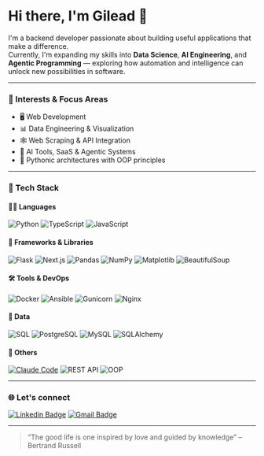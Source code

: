 # Hi there, I'm Gilead 👋

I'm a backend developer passionate about building useful applications that make a difference.  
Currently, I'm expanding my skills into **Data Science**, **AI Engineering**, and **Agentic Programming** — exploring how automation and intelligence can unlock new possibilities in software.

---

### 🧠 Interests & Focus Areas

- 🖥️ Web Development
- 📊 Data Engineering & Visualization
- 🕸️ Web Scraping & API Integration
- 🤖 AI Tools, SaaS & Agentic Systems
- 🐍 Pythonic architectures with OOP principles

---

### 🧰 Tech Stack

#### 👨‍💻 Languages
![Python](https://img.shields.io/badge/Python-3670A0?style=flat&logo=python&logoColor=white)
![TypeScript](https://img.shields.io/badge/TypeScript-3178C6?style=flat&logo=typescript&logoColor=white)
![JavaScript](https://img.shields.io/badge/JavaScript-F7DF1E?style=flat&logo=javascript&logoColor=black)

#### 🧱 Frameworks & Libraries
![Flask](https://img.shields.io/badge/Flask-000000?style=flat&logo=flask&logoColor=white)
![Next.js](https://img.shields.io/badge/Next.js-000000?style=flat&logo=nextdotjs&logoColor=white)
![Pandas](https://img.shields.io/badge/Pandas-150458?style=flat&logo=pandas&logoColor=white)
![NumPy](https://img.shields.io/badge/NumPy-013243?style=flat&logo=numpy&logoColor=white)
![Matplotlib](https://img.shields.io/badge/Matplotlib-11557C?style=flat&logo=plotly&logoColor=white)
![BeautifulSoup](https://img.shields.io/badge/BeautifulSoup-3B5526?style=flat&logo=python&logoColor=white)

#### 🛠️ Tools & DevOps
![Docker](https://img.shields.io/badge/Docker-2496ED?style=flat&logo=docker&logoColor=white)
![Ansible](https://img.shields.io/badge/Ansible-EE0000?style=flat&logo=ansible&logoColor=white)
![Gunicorn](https://img.shields.io/badge/Gunicorn-499848?style=flat&logo=gunicorn&logoColor=white)
![Nginx](https://img.shields.io/badge/Nginx-009639?style=flat&logo=nginx&logoColor=white)

#### 🧬 Data
![SQL](https://img.shields.io/badge/SQL-336791?style=flat&logo=postgresql&logoColor=white)
![PostgreSQL](https://img.shields.io/badge/PostgreSQL-336791?style=flat&logo=postgresql&logoColor=white)
![MySQL](https://img.shields.io/badge/MySQL-4479A1?style=flat&logo=mysql&logoColor=white)
![SQLAlchemy](https://img.shields.io/badge/SQLAlchemy-DB2914?style=flat&logo=python&logoColor=white)

#### 🧪 Others
[![Claude Code](https://img.shields.io/badge/ClaudeCode-D97757?style=flat&logo=anthropic&logoColor=white)](https://docs.claude.com/en/docs/claude-code)
![REST API](https://img.shields.io/badge/REST%20API-000000?style=flat&logo=fastapi&logoColor=white)
![OOP](https://img.shields.io/badge/OOP-Paradigm-764ABC?style=flat&logo=python&logoColor=white)

---

### 🌐 Let's connect

[![Linkedin Badge](https://img.shields.io/badge/-Linkedin-blue?style=flat&logo=Linkedin&logoColor=white&link=https://www.linkedin.com/in/gilead-raab/)](https://www.linkedin.com/in/gilead-raab/) 
[![Gmail Badge](https://img.shields.io/badge/-Email-c14438?style=flat&logo=Gmail&logoColor=white&link=mailto:gileadraab@gmail.com)](mailto:gileadraab@gmail.com)

---

> “The good life is one inspired by love and guided by knowledge” – Bertrand Russell




